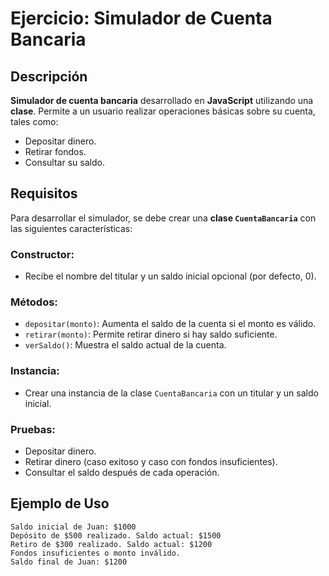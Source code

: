 # Ejercicio: Simulador de Cuenta Bancaria

## Descripción

**Simulador de cuenta bancaria** desarrollado en **JavaScript** utilizando una **clase**. Permite a un usuario realizar operaciones básicas sobre su cuenta, tales como:

- Depositar dinero.
- Retirar fondos.
- Consultar su saldo.

## Requisitos

Para desarrollar el simulador, se debe crear una **clase `CuentaBancaria`** con las siguientes características:

### Constructor:

- Recibe el nombre del titular y un saldo inicial opcional (por defecto, 0).

### Métodos:

- `depositar(monto)`: Aumenta el saldo de la cuenta si el monto es válido.
- `retirar(monto)`: Permite retirar dinero si hay saldo suficiente.
- `verSaldo()`: Muestra el saldo actual de la cuenta.

### Instancia:

- Crear una instancia de la clase `CuentaBancaria` con un titular y un saldo inicial.

### Pruebas:

- Depositar dinero.
- Retirar dinero (caso exitoso y caso con fondos insuficientes).
- Consultar el saldo después de cada operación.

## Ejemplo de Uso

```plaintext
Saldo inicial de Juan: $1000
Depósito de $500 realizado. Saldo actual: $1500
Retiro de $300 realizado. Saldo actual: $1200
Fondos insuficientes o monto inválido.
Saldo final de Juan: $1200
```
